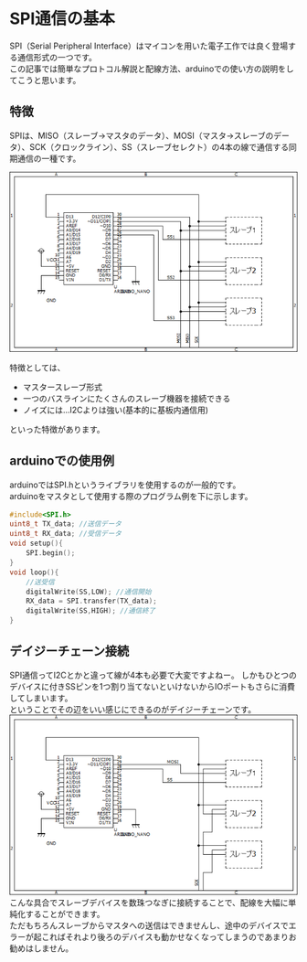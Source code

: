 # SPI通信の基本  

SPI（Serial Peripheral Interface）はマイコンを用いた電子工作では良く登場する通信形式の一つです。  
この記事では簡単なプロトコル解説と配線方法、arduinoでの使い方の説明をしてこうと思います。  

## 特徴  
SPIは、MISO（スレーブ→マスタのデータ）、MOSI（マスタ→スレーブのデータ）、SCK（クロックライン）、SS（スレーブセレクト）の4本の線で通信する同期通信の一種です。  

![SPI配線例](images/spi_example_circuit_arduino.png)  

特徴としては、  
- マスタースレーブ形式  
- 一つのバスラインにたくさんのスレーブ機器を接続できる  
- ノイズには…I2Cよりは強い(基本的に基板内通信用)  

といった特徴があります。  


## arduinoでの使用例  

arduinoではSPI.hというライブラリを使用するのが一般的です。  
arduinoをマスタとして使用する際のプログラム例を下に示します。  

```c
#include<SPI.h>
uint8_t TX_data; //送信データ
uint8_t RX_data; //受信データ
void setup(){
    SPI.begin();
}
void loop(){
    //送受信
    digitalWrite(SS,LOW); //通信開始
    RX_data = SPI.transfer(TX_data);
    digitalWrite(SS,HIGH); //通信終了
}
```  

## デイジーチェーン接続  
SPI通信ってI2Cとかと違って線が4本も必要で大変ですよねー。
しかもひとつのデバイスに付きSSピンを1つ割り当てないといけないからIOポートもさらに消費してしまいます。  
ということでその辺をいい感じにできるのがデイジーチェーンです。
![デイジーチェーン](images/spi_daisy_chain.png)  
こんな具合でスレーブデバイスを数珠つなぎに接続することで、配線を大幅に単純化することができます。  
ただもちろんスレーブからマスタへの送信はできませんし、途中のデバイスでエラーが起こればそれより後ろのデバイスも動かせなくなってしまうのであまりお勧めはしません。

